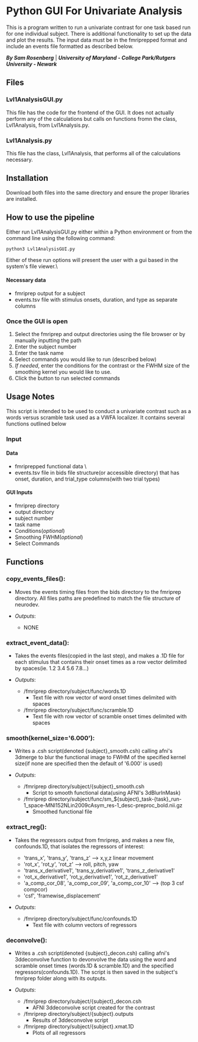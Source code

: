 # Python GUI For Univariate Analysis
This is a program written to run a univariate contrast for one task based run for one individual subject. There is additional functionality to set up the data and plot the results. The input data must be in the fmriprepped format and include an events file formatted as described below. 

***By Sam Rosenberg*** | ***University of Maryland - College Park/Rutgers University - Newark***

## Files
### Lvl1AnalysisGUI.py
This file has the code for the frontend of the GUI. It does not actually perform any of the calculations but calls on functions fromn the class, Lvl1Analysis, from Lvl1Analysis.py. 

### Lvl1Analysis.py
This file has the class, Lvl1Analysis, that performs all of the calculations necessary. 

## Installation
Download both files into the same directory and ensure the proper libraries are installed. 

## How to use the pipeline
Either run Lvl1AnalysisGUI.py either within a Python environment or from the command line using the following command:
```tcsh 
python3 Lvl1AnalysisGUI.py
```
Either of these run options will present the user with a gui based in the system's file viewer.\

#### Necessary data 
- fmriprep output for a subject
- events.tsv file with stimulus onsets, duration, and type as separate columns

### Once the GUI is open
1. Select the fmriprep and output directories using the file browser or by manually inputting the path
2. Enter the subject number
3. Enter the task name
4. Select commands you would like to run (described below)
5. *If needed*, enter the conditions for the contrast or the FWHM size of the smoothing kernel you would like to use. 
6. Click the button to run selected commands


## Usage Notes
This script is intended to be used to conduct a univariate contrast such as a words versus scramble task used as a VWFA localizer. It contains several functions outlined below
### Input
#### Data
- fmriprepped functional data \
- events.tsv file in bids file structure(or accessible directory) that has onset, duration, and trial_type columns(with two trial types)
#### GUI Inputs
- fmriprep directory
- output directory
- subject number
- task name
- Conditions(*optional*)
- Smoothing FWHM(*optional*)
- Select Commands

## Functions
### copy_events_files():
    
- Moves the events timing files from the bids directory to the fmriprep directory. All files paths are predefined to match the file structure of neurodev.

- *Outputs*: 
  - NONE

### extract_event_data():
    
- Takes the events files(copied in the last step), and makes a .1D file for each stimulus that contains their onset times as a row vector delimited by spaces(ie. 1.2 3.4 5.6 7.8...)

- *Outputs*:
    - /fmriprep directory/subject/func/words.1D
        - Text file with row vector of word onset times delimited with spaces
    -  /fmriprep directory/subject/func/scramble.1D
        - Text file with row vector of scramble onset times delimited with spaces

### smooth(kernel_size='6.000'):
    
- Writes a .csh script(denoted {subject}_smooth.csh) calling afni's 3dmerge to blur the  functional image to FWHM of the specified kernel size(if none are specified then the default of '6.000' is used)

- *Outputs*:
    - /fmriprep directory/subject/{subject}_smooth.csh
        - Script to smooth functional data(using AFNI's 3dBlurInMask)
    - /fmriprep directory/subject/func/sm_${subject}_task-{task}_run-1_space-MNI152NLin2009cAsym_res-1_desc-preproc_bold.nii.gz
        - Smoothed functional file

### extract_reg():
    
- Takes the regressors output from fmriprep, and makes a new file, confounds.1D, that isolates the regressors of interest:
    - 'trans_x', 'trans_y', 'trans_z' --> x,y,z linear movement
    - 'rot_x', 'rot_y', 'rot_z' --> roll, pitch, yaw
    - 'trans_x_derivative1', 'trans_y_derivative1', 'trans_z_derivative1'
    - 'rot_x_derivative1', 'rot_y_derivative1', 'rot_z_derivative1'
    - 'a_comp_cor_08', 'a_comp_cor_09', 'a_comp_cor_10' --> (top 3 csf compcor)
    - 'csf', 'framewise_displacement'

- *Outputs*:
    - /fmriprep directory/subject/func/confounds.1D
        - Text file with column vectors of regressors

### deconvolve():
    
- Writes a .csh script(denoted {subject}_decon.csh) calling afni's 3ddeconvolve function to devonvolve the data using the word and scramble onset times (words.1D & scramble.1D) and the specified regressors(confounds.1D). The script is then saved in the subject's fmriprep folder along with its outputs.

- *Outputs*:
    - /fmriprep directory/subject/{subject}_decon.csh
        - AFNI 3ddeconvolve script created for the contrast
    - /fmriprep directory/subject/{subject}.outputs
        - Results of 3ddeconvolve script
    - /fmriprep directory/subject/{subject}.xmat.1D
        - Plots of all regressors



